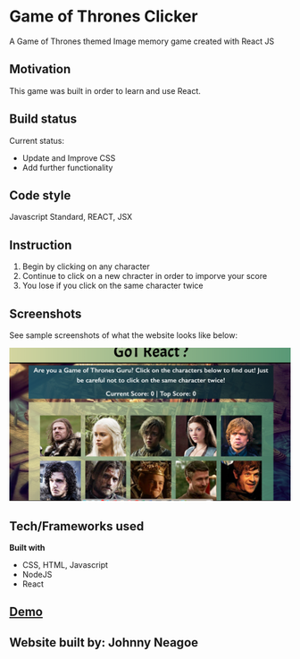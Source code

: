 # Game of Thrones Clicker
A Game of Thrones themed Image memory game created with React JS

## Motivation

This game was built in order to learn and use React.

## Build status

Current status:
- Update and Improve CSS
- Add further functionality

## Code style

Javascript Standard, REACT, JSX

## Instruction

1. Begin by clicking on any character
2. Continue to click on a new chracter in order to imporve your score
3. You lose if you click on the same character twice

## Screenshots 

See sample screenshots of what the website looks like below:

![alt text](https://github.com/JohnnyNeagoe/Memory-ClickyGame-React/blob/master/public/images/gotShot.png?raw=true)


## Tech/Frameworks used

<b>Built with</b>

- CSS, HTML, Javascript
- NodeJS
- React


## [Demo](https://got-memory-clicker.herokuapp.com/)

## Website built by: Johnny Neagoe

